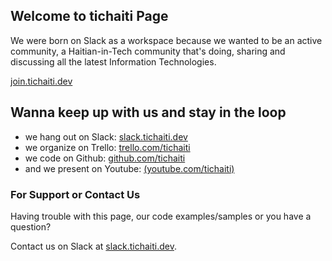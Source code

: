 ## Welcome to tichaiti Page

We were born on Slack as a workspace because we wanted to be an active community, a Haitian-in-Tech community that's doing, sharing and discussing all the latest Information Technologies.

[join.tichaiti.dev](http://join.tichaiti.dev)


## Wanna keep up with us and stay in the loop

- we hang out on Slack: [slack.tichaiti.dev](https://slack.tichaiti.dev)
- we organize on Trello: [trello.com/tichaiti](https://trello.com/tichaiti)
- we code on Github: [github.com/tichaiti](https://github.com/tichaiti)
- and we present on Youtube: [(youtube.com/tichaiti)](https://www.youtube.com/channel/UC7HPriaqy3rYKrsqWOxKqEQ)

### For Support or Contact Us

Having trouble with this page, our code examples/samples or you have a question? 

Contact us on Slack at [slack.tichaiti.dev](https://slack.tichaiti.dev).
